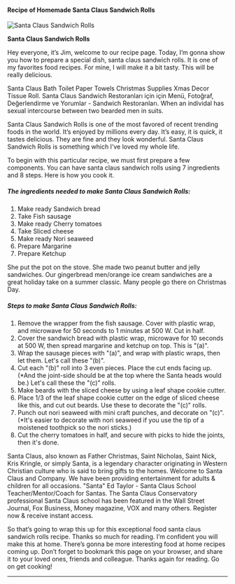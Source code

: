             

#### Recipe of Homemade Santa Claus Sandwich Rolls

![Santa Claus Sandwich Rolls](https://img-global.cpcdn.com/recipes/6181276932374528/751x532cq70/santa-claus-sandwich-rolls-recipe-main-photo.jpg)

**Santa Claus Sandwich Rolls**

Hey everyone, it’s Jim, welcome to our recipe page. Today, I’m gonna show you how to prepare a special dish, santa claus sandwich rolls. It is one of my favorites food recipes. For mine, I will make it a bit tasty. This will be really delicious.

Santa Claus Bath Toilet Paper Towels Christmas Supplies Xmas Decor Tissue Roll. Santa Claus Sandwich Restoranları için için Menü, Fotoğraf, Değerlendirme ve Yorumlar - Sandwich Restoranları. When an individal has sexual intercourse between two bearded men in suits.

Santa Claus Sandwich Rolls is one of the most favored of recent trending foods in the world. It’s enjoyed by millions every day. It’s easy, it is quick, it tastes delicious. They are fine and they look wonderful. Santa Claus Sandwich Rolls is something which I’ve loved my whole life.

To begin with this particular recipe, we must first prepare a few components. You can have santa claus sandwich rolls using 7 ingredients and 8 steps. Here is how you cook it.

##### The ingredients needed to make Santa Claus Sandwich Rolls:

1.  Make ready Sandwich bread
2.  Take Fish sausage
3.  Make ready Cherry tomatoes
4.  Take Sliced cheese
5.  Make ready Nori seaweed
6.  Prepare Margarine
7.  Prepare Ketchup

She put the pot on the stove. She made two peanut butter and jelly sandwiches. Our gingerbread men/orange ice cream sandwiches are a great holiday take on a summer classic. Many people go there on Christmas Day.

##### Steps to make Santa Claus Sandwich Rolls:

1.  Remove the wrapper from the fish sausage. Cover with plastic wrap, and microwave for 50 seconds to 1 minutes at 500 W. Cut in half.
2.  Cover the sandwich bread with plastic wrap, microwave for 10 seconds at 500 W, then spread margarine and ketchup on top. This is "(a)".
3.  Wrap the sausage pieces with "(a)", and wrap with plastic wraps, then let them. Let's call these "(b)".
4.  Cut each "(b)" roll into 3 even pieces. Place the cut ends facing up. (\*And the joint-side should be at the top where the Santa heads would be.) Let's call these the "(c)" rolls.
5.  Make beards with the sliced cheese by using a leaf shape cookie cutter.
6.  Place 1/3 of the leaf shape cookie cutter on the edge of sliced cheese like this, and cut out beards. Use these to decorate the "(c)" rolls.
7.  Punch out nori seaweed with mini craft punches, and decorate on "(c)". (\*It's easier to decorate with nori seaweed if you use the tip of a moistened toothpick so the nori sticks.)
8.  Cut the cherry tomatoes in half, and secure with picks to hide the joints, then it's done.

Santa Claus, also known as Father Christmas, Saint Nicholas, Saint Nick, Kris Kringle, or simply Santa, is a legendary character originating in Western Christian culture who is said to bring gifts to the homes. Welcome to Santa Claus and Company. We have been providing entertainment for adults & children for all occasions. "Santa" Ed Taylor - Santa Claus School Teacher/Mentor/Coach for Santas. The Santa Claus Conservatory professional Santa Claus school has been featured in the Wall Street Journal, Fox Business, Money magazine, VOX and many others. Register now & receive instant access.

So that’s going to wrap this up for this exceptional food santa claus sandwich rolls recipe. Thanks so much for reading. I’m confident you will make this at home. There’s gonna be more interesting food at home recipes coming up. Don’t forget to bookmark this page on your browser, and share it to your loved ones, friends and colleague. Thanks again for reading. Go on get cooking!

* * *